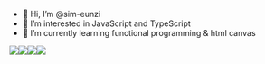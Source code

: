 - 👋 Hi, I’m @sim-eunzi
- 👀 I’m interested in JavaScript and TypeScript 
- 🌱 I’m currently learning functional programming & html canvas 


<div style="display: flex">
  <img src="https://img.shields.io/badge/javascript-F7DF1E?style=flat-square&logo=javascript&logoColor=white"/>
  <img src="https://img.shields.io/badge/vue.js-4FC08D?style=flat-square&logo=vue.js&logoColor=white"/>
  <img src="https://img.shields.io/badge/TypeScript-3178C6?style=flat-square&logo=TypeScript&logoColor=white"/>
  <img src="https://img.shields.io/badge/python-3776AB?style=flat-square&logo=python&logoColor=white"/>
 </div>


<!---
sim-eunzi/sim-eunzi is a ✨ special ✨ repository because its `README.md` (this file) appears on your GitHub profile.
You can click the Preview link to take a look at your changes.
--->

